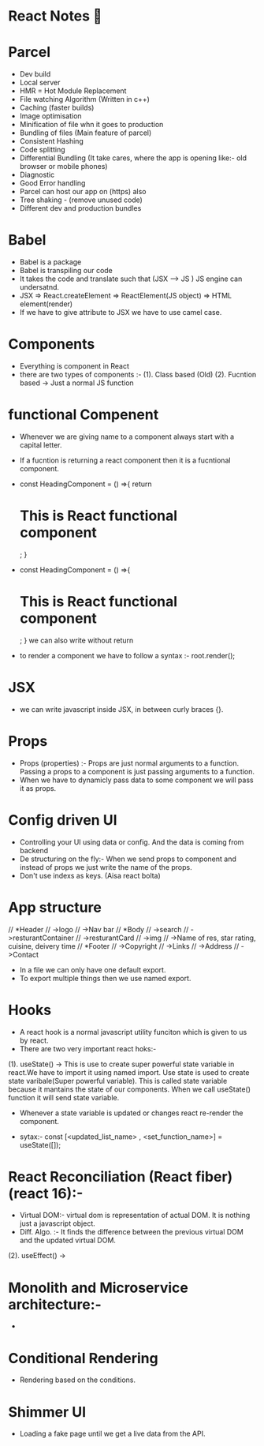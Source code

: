 # React Notes 🚀

# Parcel

- Dev build
- Local server
- HMR = Hot Module Replacement
- File watching Algorithm (Written in c++)
- Caching (faster builds)
- Image optimisation
- Minification of file whn it goes to production
- Bundling of files (Main feature of parcel)
- Consistent Hashing
- Code splitting
- Differential Bundling (It take cares, where the app is opening like:- old browser or mobile phones)
- Diagnostic
- Good Error handling
- Parcel can host our app on (https) also
- Tree shaking - (remove unused code)
- Different dev and production bundles

# Babel

- Babel is a package
- Babel is transpiling our code
- It takes the code and translate such that (JSX --> JS ) JS engine can undersatnd.
- JSX => React.createElement => ReactElement(JS object) => HTML element(render)
- If we have to give attribute to JSX we have to use camel case.

# Components

- Everything is component in React
- there are two types of components :- 
    (1). Class based (Old)
    (2). Fucntion based -> Just a normal JS function

# functional Compenent

- Whenever we are giving name to a component always start with a capital letter.
- If a fucntion is returning a react component then it is a fucntional component.
-   const HeadingComponent = () =>{
        return <h1>This is React functional component</h1>;
    }

-   const HeadingComponent = () =>{
        <h1>This is React functional component</h1>;
    }
    we can also write without return

- to render a component we have to follow a syntax :- root.render(<HeadingComponent/>);

# JSX

- we can write javascript inside JSX, in between curly braces {}. 

# Props

- Props (properties) :- Props are just normal arguments to a function. Passing a props to a component is just passing arguments to a function.
- When we have to dynamicly pass data to some component we will pass it as props.

# Config driven UI
- Controlling your UI using data or config. And the data is coming from backend
- De structuring on the fly:- When we send props to component and instead of props we just write the name of the props.
- Don't use indexs as keys. (Aisa react bolta)

# App structure

// *Header
//     ->logo 
//     ->Nav bar
// *Body
//     ->search
//     ->resturantContainer
//     ->resturantCard
            // ->img
            // ->Name of res, star rating, cuisine, deivery time 
// *Footer
//     ->Copyright
//     ->Links
//     ->Address
//     ->Contact

- In a file we can only have one default export.
- To export multiple things then we use named export. 

# Hooks

- A react hook is a normal javascript utility funciton which is given to us by react.
- There are two very important react hoks:-

(1). useState() -> This is use to create super powerful state variable in react.We have to import it using named import. Use state is used to create state varibale(Super powerful variable). This is called state variable because it mantains the state of our components. When we call useState() function it will send state variable. 

- Whenever a state variable is updated or changes react re-render the component.

- sytax:-
    const [<updated_list_name> , <set_function_name>] = useState([<data>]); 

# React Reconciliation (React fiber) (react 16):-

- Virtual DOM:- virtual dom is representation of actual DOM. It is nothing just a javascript object.
- Diff. Algo. :- It finds the difference between the previous virtual DOM and the updated virtual DOM.

(2). useEffect() -> 

# Monolith and Microservice architecture:-

- 
# Conditional Rendering
- Rendering based on the conditions.

# Shimmer UI

- Loading a fake page until we get a live data from the API. 
